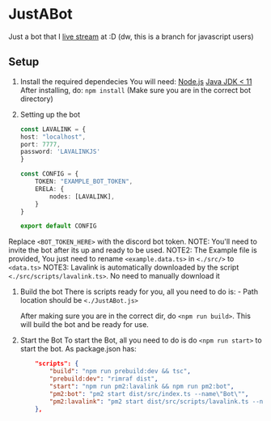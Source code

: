 # JustABot
 Just a bot that I [live stream](https://twitch.tv/dmnight6) at :D (dw, this is a branch for javascript users)

## Setup
1. Install the required dependecies
    You will need:
        [Node.js](https://nodejs.org/en/)
        [Java JDK < 11](https://www.oracle.com/java/technologies/downloads/)
    After installing, do: `npm install` (Make sure you are in the correct bot directory)

1. Setting up the bot
    ```ts
    const LAVALINK = {
    host: "localhost",
    port: 7777,
    password: 'LAVALINKJS'
    }

    const CONFIG = {
        TOKEN: "EXAMPLE_BOT_TOKEN",
        ERELA: {
            nodes: [LAVALINK],
        }
    }

    export default CONFIG
    ```
Replace `<BOT_TOKEN_HERE>` with the discord bot token.
NOTE: You'll need to invite the bot after its up and ready to be used.
NOTE2: The Example file is provided, You just need to rename `<example.data.ts>` in `<./src/>` to `<data.ts>`
NOTE3: Lavalink is automatically downloaded by the script `<./src/scripts/lavalink.ts>`. No need to manually download it

1. Build the bot
    There is scripts ready for you, all you need to do is:
        - Path location should be `<./JustABot.js>`
    
    After making sure you are in the correct dir, do `<npm run build>`. This will build the bot and be ready for use.
    
1. Start the Bot
    To start the Bot, all you need to do is do `<npm run start>` to start the bot. As package.json has:
    ```json
        "scripts": {
            "build": "npm run prebuild:dev && tsc",
            "prebuild:dev": "rimraf dist",
            "start": "npm run pm2:lavalink && npm run pm2:bot",
            "pm2:bot": "pm2 start dist/src/index.ts --name\"Bot\"",
            "pm2:lavalink": "pm2 start dist/src/scripts/lavalink.ts --name \"Lavalink\""
        },
    ```